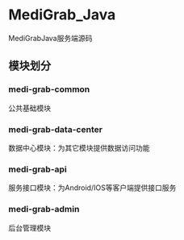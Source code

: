 # MediGrab_Java

MediGrabJava服务端源码

## 模块划分
### medi-grab-common
公共基础模块

### medi-grab-data-center
数据中心模块：为其它模块提供数据访问功能

### medi-grab-api
服务接口模块：为Android/IOS等客户端提供接口服务

### medi-grab-admin
后台管理模块